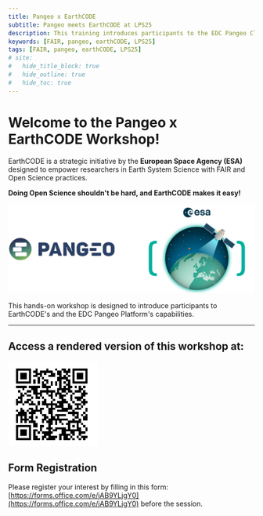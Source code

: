 ```yaml
---
title: Pangeo x EarthCODE
subtitle: Pangeo meets EarthCODE at LPS25
description: This training introduces participants to the EDC Pangeo Cloud Platform and scalable geospatial analysis using Python tools. Participants will learn how to access data programmatically from the EarthCODE Open Science Catalog via the STAC API, explore Zarr-formatted datasets, and use Xarray with Dask for efficient data processing. The session includes a hands-on example and guidance on saving and publishing results back to the EarthCODE Catalog.
keywords: [FAIR, pangeo, earthCODE, LPS25]
tags: [FAIR, pangeo, earthCODE, LPS25]
# site:
#   hide_title_block: true
#   hide_outline: true
#   hide_toc: true
---
```


# Welcome to the Pangeo x EarthCODE Workshop!

EarthCODE is a strategic initiative by the <b> European Space Agency (ESA) </b> designed to empower researchers in Earth System Science with FAIR and Open Science practices.

<b>Doing Open Science shouldn't be hard, and EarthCODE makes it easy!</b>


![EarthCODE Logo](./static/PangeoXEarthCODE.png)

This hands-on workshop is designed to introduce participants to EarthCODE's and the EDC Pangeo Platform's capabilities.


---

## Access a rendered version of this workshop at:

![QRCode](./static/image.png)


## Form Registration 
Please register your interest by filling in this form: [https://forms.office.com/e/jAB9YLjgY0](https://forms.office.com/e/jAB9YLjgY0) before the session.



